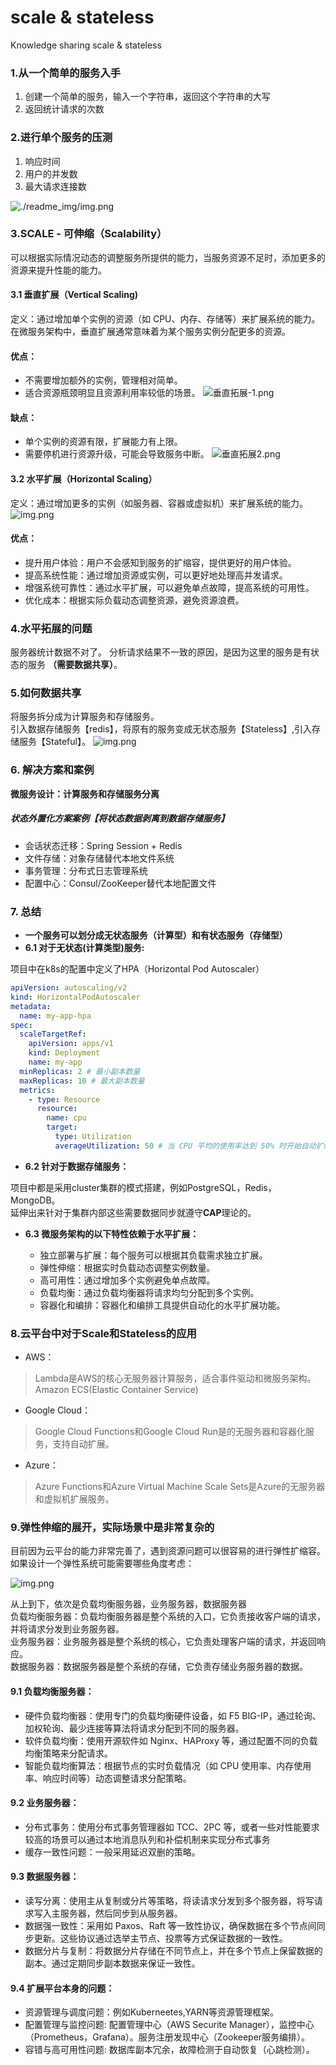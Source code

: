 # scale & stateless

Knowledge sharing scale &amp; stateless

### 1.从一个简单的服务入手

1. 创建一个简单的服务，输入一个字符串，返回这个字符串的大写
2. 返回统计请求的次数

### 2.进行单个服务的压测

1. 响应时间
2. 用户的并发数
3. 最大请求连接数

![./readme_img/img.png](readme_img/单体服务.png)

### 3.SCALE - 可伸缩（Scalability）

可以根据实际情况动态的调整服务所提供的能力，当服务资源不足时，添加更多的资源来提升性能的能力。

#### 3.1 垂直扩展（Vertical Scaling) <br>

定义：通过增加单个实例的资源（如 CPU、内存、存储等）来扩展系统的能力。<br>
在微服务架构中，垂直扩展通常意味着为某个服务实例分配更多的资源。 <br>

#### 优点：

* 不需要增加额外的实例，管理相对简单。
* 适合资源瓶颈明显且资源利用率较低的场景。
  ![垂直拓展-1.png](./readme_img/垂直拓展-1.png)

#### 缺点：

* 单个实例的资源有限，扩展能力有上限。
* 需要停机进行资源升级，可能会导致服务中断。
  ![垂直拓展2.png](./readme_img/垂直拓展-2.png)

#### 3.2 水平扩展（Horizontal Scaling）<br>

定义：通过增加更多的实例（如服务器、容器或虚拟机）来扩展系统的能力。
![img.png](./readme_img/水平拓展.png)

#### 优点：

* 提升用户体验：用户不会感知到服务的扩缩容，提供更好的用户体验。
* 提高系统性能：通过增加资源或实例，可以更好地处理高并发请求。
* 增强系统可靠性：通过水平扩展，可以避免单点故障，提高系统的可用性。
* 优化成本：根据实际负载动态调整资源，避免资源浪费。

### 4.水平拓展的问题

服务器统计数据不对了。
分析请求结果不一致的原因，是因为这里的服务是有状态的服务 <b>（需要数据共享）</b>。

### 5.如何数据共享

将服务拆分成为计算服务和存储服务。<br>
引入数据存储服务【redis】，将原有的服务变成无状态服务【Stateless】,引入存储服务【Stateful】。
![img.png](./readme_img/引入数据存储服务.png)

### 6. 解决方案和案例

<b> 微服务设计：计算服务和存储服务分离 </b>

##### 状态外置化方案案例【将状态数据剥离到数据存储服务】

* 会话状态迁移：Spring Session + Redis
* 文件存储：对象存储替代本地文件系统
* 事务管理：分布式日志管理系统
* 配置中心：Consul/ZooKeeper替代本地配置文件

### 7. 总结

* <b>一个服务可以划分成无状态服务（计算型）和有状态服务（存储型）</b> <br>
* <b>6.1 对于无状态(计算类型)服务: </b><br>

项目中在k8s的配置中定义了HPA（Horizontal Pod Autoscaler）

```yaml
apiVersion: autoscaling/v2
kind: HorizontalPodAutoscaler
metadata:
  name: my-app-hpa
spec:
  scaleTargetRef:
    apiVersion: apps/v1
    kind: Deployment
    name: my-app
  minReplicas: 2 # 最小副本数量
  maxReplicas: 10 # 最大副本数量
  metrics:
    - type: Resource
      resource:
        name: cpu
        target:
          type: Utilization
          averageUtilization: 50 # 当 CPU 平均的使用率达到 50% 时开始自动扩缩容
```

* <b>6.2 针对于数据存储服务：</b><br>

项目中都是采用cluster集群的模式搭建，例如PostgreSQL，Redis，MongoDB。 <br>
延伸出来针对于集群内部这些需要数据同步就遵守<b>CAP</b>理论的。

* <b>6.3 微服务架构的以下特性依赖于水平扩展：</b>

  * 独立部署与扩展：每个服务可以根据其负载需求独立扩展。
  * 弹性伸缩：根据实时负载动态调整实例数量。
  * 高可用性：通过增加多个实例避免单点故障。
  * 负载均衡：通过负载均衡器将请求均匀分配到多个实例。
  * 容器化和编排：容器化和编排工具提供自动化的水平扩展功能。

### 8.云平台中对于Scale和Stateless的应用

* AWS：

> Lambda是AWS的核心无服务器计算服务，适合事件驱动和微服务架构。 <br>
> Amazon ECS(Elastic Container Service)

* Google Cloud：

> Google Cloud Functions和Google Cloud Run是的无服务器和容器化服务，支持自动扩展。

* Azure：

> Azure Functions和Azure Virtual Machine Scale Sets是Azure的无服务器和虚拟机扩展服务。

### 9.弹性伸缩的展开，实际场景中是非常复杂的

目前因为云平台的能力非常完善了，遇到资源问题可以很容易的进行弹性扩缩容。
如果设计一个弹性系统可能需要哪些角度考虑：

![img.png](readme_img/实际场景%20.png)

从上到下，依次是负载均衡服务器，业务服务器，数据服务器 <br>
负载均衡服务器：负载均衡服务器是整个系统的入口，它负责接收客户端的请求，并将请求分发到业务服务器。 <br>
业务服务器：业务服务器是整个系统的核心，它负责处理客户端的请求，并返回响应。 <br>
数据服务器：数据服务器是整个系统的存储，它负责存储业务服务器的数据。 <br>

#### 9.1 负载均衡服务器： <br>

* 硬件负载均衡器：使用专门的负载均衡硬件设备，如 F5 BIG-IP，通过轮询、加权轮询、最少连接等算法将请求分配到不同的服务器。
* 软件负载均衡：使用开源软件如 Nginx、HAProxy 等，通过配置不同的负载均衡策略来分配请求。
* 智能负载均衡算法：根据节点的实时负载情况（如 CPU 使用率、内存使用率、响应时间等）动态调整请求分配策略。

#### 9.2 业务服务器： <br>

* 分布式事务：使用分布式事务管理器如 TCC、2PC 等，或者一些对性能要求较高的场景可以通过本地消息队列和补偿机制来实现分布式事务
* 缓存一致性问题：一般采用延迟双删的策略。

#### 9.3 数据服务器： <br>

* 读写分离：使用主从复制或分片等策略，将读请求分发到多个服务器，将写请求写入主服务器，然后同步到从服务器。
* 数据强一致性：采用如 Paxos、Raft 等一致性协议，确保数据在多个节点间同步更新。这些协议通过选举主节点、投票等方式保证数据的一致性。
* 数据分片与复制：将数据分片存储在不同节点上，并在多个节点上保留数据的副本。通过定期同步副本数据来保证一致性。

#### 9.4 扩展平台本身的问题： <br>

* 资源管理与调度问题：例如Kuberneetes,YARN等资源管理框架。
* 配置管理与监控问题: 配置管理中心（AWS Securite Manager），监控中心（Prometheus，Grafana）。服务注册发现中心（Zookeeper服务编排）。
* 容错与高可用性问题: 数据库副本冗余，故障检测于自动恢复（心跳检测）。